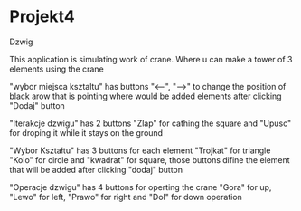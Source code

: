 # Projekt4
Dzwig

This application is simulating work of crane. Where u can make a tower of 3 elements using the crane

"wybor miejsca ksztaltu" has buttons "<--", "-->" to change the position of black arow that is pointing where would be added elements after clicking "Dodaj" button

"Iterakcje dzwigu" has 2 buttons "Zlap" for cathing the square and "Upusc" for droping it while it stays on the ground

"Wybor Kształtu" has 3 buttons for each element "Trojkat" for triangle "Kolo" for circle and "kwadrat" for square, those buttons difine the element that will be added 
after clicking "dodaj" button

"Operacje dzwigu" has 4 buttons for operting the crane "Gora" for up, "Lewo" for left, "Prawo" for right and "Dol" for down operation
